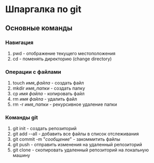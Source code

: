 # Шпаргалка по git
## Основные команды
### Навигация
1. pwd - отображение текущего местоположения
2. cd - поменять директорию (change directory)  

### Операции с файлами
1. touch *имя_файла* - создать файл
2. mkdir *имя_папки* - создать папку
3. cp *имя файла* - копировать файл
4. rm *имя файла* - удалить файл
5. rm -r *имя_папки* - рекурсивное удаление папки

### Команды git
1. git init - создать репозиторий
2. git add --all - добавить все файлы в список отслеживания
3. git commit -m "*сообщение*" - закоммитить файлы
4. git push - отправить изменения на удаленный репозиторий
5. git clone - скопировать удаленный репозиторий на локальную машину